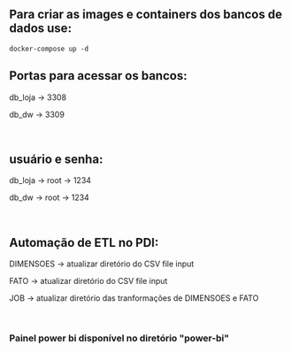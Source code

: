<h2>Para criar as images e containers dos bancos de dados use:</h2>

    docker-compose up -d

<h2>Portas para acessar os bancos:</h2>
    <p>db_loja -> 3308</p>
    <p>db_dw -> 3309</p>
    <br>
 <h2>usuário e senha:</h2>
    <p>db_loja -> root -> 1234</p>
    <p>db_dw -> root -> 1234</p>
    <br>
<h2>Automação de ETL no PDI:</h2> 
    <p>DIMENSOES -> atualizar diretório do CSV file input</p>
    <p>FATO -> atualizar diretório do CSV file input</p>
    <p>JOB -> atualizar diretório das tranformações de DIMENSOES e FATO</p>
    <br>
<h3>Painel power bi disponível no diretório "power-bi"</h3>
